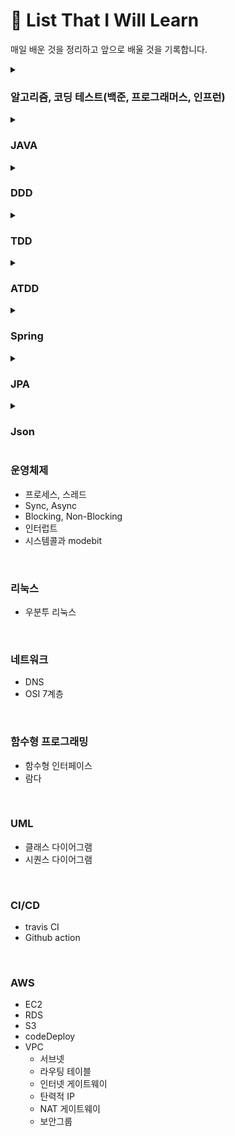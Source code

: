 # 📂 List That I Will Learn


매일 배운 것을 정리하고 앞으로 배울 것을 기록합니다.


<details markdown="1">
  <summary> <h3> 알고리즘, 코딩 테스트(백준, 프로그래머스, 인프런) </h3></summary>

  <!--summary 아래 빈칸 공백 두고 내용을 적는공간-->
    - 백트래킹
    - 재귀
    - 투포인터
    - 트리
      - 이분탐색트리
    - 그래프
      - DFS
      - BFS
      - 다익스트라
    - 누적합
</details>  
<details markdown="1">
  <summary> <h3> JAVA </h3></summary>
  
  <!--summary 아래 빈칸 공백 두고 내용을 적는공간-->
    - 의존성 관리
    - OOP
      - SOLID(SRP, OCP, LSP, ISP, DIP)
    - JVM
    - static
    - BigDecimal
    - Enum
    - interface
    - 상속
    - abstract
    - Optionial
    - CompletableFuture
    - 정규표현식
    - 예외 처리
</details>

<details markdown="1">
  <summary> <h3> DDD </h3></summary>
  <!--summary 아래 빈칸 공백 두고 내용을 적는공간-->
    - 도메인 모델링
</details>
<details markdown="1">
  <summary> <h3> TDD </h3></summary>
  
  <!--summary 아래 빈칸 공백 두고 내용을 적는공간-->
    - Junit
    - E2E Test
    - RestAssured Test
    - MockMVC Test
    - Fake Test
</details>
<details markdown="1">
  <summary> <h3> ATDD </h3></summary>
  <!--summary 아래 빈칸 공백 두고 내용을 적는공간-->
</details>

<details markdown="1">  
  <summary> <h3> Spring </h3></summary>
  
  <!--summary 아래 빈칸 공백 두고 내용을 적는공간-->
    - Bean
    - AOP
    - Security
    - OAuth2
</details>

<details markdown="1">
  <summary> <h3> JPA </h3></summary>
  
  <!--summary 아래 빈칸 공백 두고 내용을 적는공간-->
    - @Entity
    - @GeneratedValue
    - HttpEntity
    - @MappedSuperclass
    - Model
</details>

<details markdown="1">
  <summary> <h3> Json </h3></summary>
  
  <!--summary 아래 빈칸 공백 두고 내용을 적는공간-->
    - Jackson
    - 직렬화, 역직렬화
</details>

### 운영체제
  - 프로세스, 스레드
  - Sync, Async
  - Blocking, Non-Blocking
  - 인터럽트
  - 시스템콜과 modebit
<br>

### 리눅스
  - 우분투 리눅스
<br>

### 네트워크
  - DNS
  - OSI 7계층
<br>

### 함수형 프로그래밍
  - 함수형 인터페이스
  - 람다
<br>

### UML
  - 클래스 다이어그램
  - 시퀀스 다이어그램
<br>

### CI/CD
  - travis CI
  - Github action
<br>

### AWS
  - EC2
  - RDS
  - S3
  - codeDeploy
  - VPC
    - 서브넷
    - 라우팅 테이블
    - 인터넷 게이트웨이
    - 탄력적 IP
    - NAT 게이트웨이
    - 보안그룹
      
